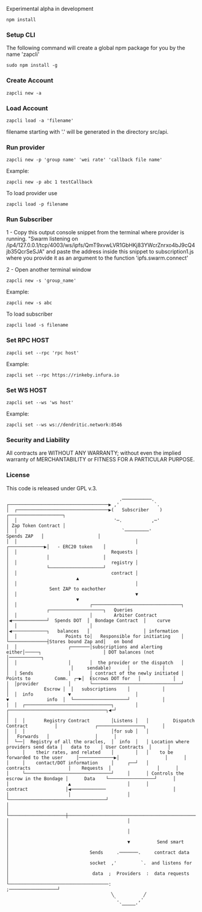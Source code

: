 
Experimental alpha in development


```
npm install
```
### Setup CLI

The following command will create a global npm package for you by the name 'zapcli'
```
sudo npm install -g
```

### Create Account


```
zapcli new -a
```
### Load Account

```
zapcli load -a 'filename'
```
filename starting with '.' will be generated in the directory src/api.
### Run provider


```
zapcli new -p 'group name' 'wei rate' 'callback file name'
```
Example:
```
zapcli new -p abc 1 testCallback
```
To load provider use
```
zapcli load -p filename
```


### Run Subscriber

1 - Copy this output console snippet from the terminal where provider is running.
"Swarm listening on /ip4/127.0.0.1/tcp/4003/ws/ipfs/QmT9xvwLVR1GbHKj83YWcrZnrxo4bJ9cQ4jb35QcrSeSJA"
and paste the address inside this snippet to subscription1.js where you provide it as an argument to the function 'ipfs.swarm.connect'

2 - Open another terminal window


```
zapcli new -s 'group_name'
```
Example:

```
zapcli new -s abc
```
To load subscriber
```
zapcli load -s filename
```

### Set RPC HOST
```
zapcli set --rpc 'rpc host'
```
Example:

```
zapcli set --rpc https://rinkeby.infura.io
```

### Set WS HOST
```
zapcli set --ws 'ws host'
```
Example:
```
zapcli set --ws ws://dendritic.network:8546
```
### Security and Liability

All contracts are WITHOUT ANY WARRANTY; without even the implied warranty of MERCHANTABILITY or FITNESS FOR A PARTICULAR PURPOSE.

### License

This code is released under GPL v.3.
```
                                          .───────────.
┌─────────────────────────────────────▶ ,'             `.
│  ┌──────────────────────────────────▶(   Subscriber    )                                     ┌────────────────────┐
│  │                                    '─.           ,─'                                      │ Zap Token Contract │
│  │                                       `─────────'                            Spends ZAP   │                    │
│  │                                            │                               ┌─────────────▶│   - ERC20 token    │
│  │                                   Requests │                               │              │                    │
│  │                                   registry │                               │              └────────────────────┘
│  │                                   contract │                               │                         ▲
│  │                                            │                               │               Sent ZAP to eachother
│  │                                            ▼                               │                         ▼
│  │                           ┌─────────────────────────────────┐              │              ┌────────────────────┐   Queries
│  │                           │        Arbiter Contract         │◀─────────────┘  Spends DOT  │  Bondage Contract  │    curve
│  │                           │                                 │◀─────────────┐   balances   │                    │ information
│  │                  Points to│   Responsible for initiating    │              └──────────────┤Stores bound Zap and│   on bond
│  │                   ┌───────│subscriptions and alerting either│─────┐                       │ DOT balances (not  │────────────┐
│  │                   │       │  the provider or the dispatch   │     │                       │     sendable)      │            │
│  │ Sends             │       │ contract of the newly initiated │ Points to         Comm.  ┌─▶│  Escrows DOT for   │            │
│  │provider           │       └─────────────────────────────────┘     │             Escrow │  │   subscriptions    │            │
│  │  info             ▼                        │                      ▼              info  │  └────────────────────┘            │
│  │  ┌────────────────────────────────┐        │   ┌────────────────────────────────────┐◀─┘                                    │
│  │  │       Registry Contract        │Listens │   │         Dispatch Contract          │              ┌─────────────────┐      │
│  │  │                                │for sub │   │                                    │   Forwards   │                 │      │
│  └──│  Registry of all the oracles,  │  info  │   │ Location where providers send data │   data to    │ User Contracts  │      │
│     │    their rates, and related    │        │   │    to be forwarded to the user     │─────────────▶│                 │      │
│     │    contact/DOT information     │     ┌──┘   │             contracts              │    Requests  │                 │      │
│     └────────────────────────────────┘     │      │ Controls the escrow in the Bondage │      Data    └─────────────────┘      │
│                      ▲                     │      │              contract              │◀─────────────                         │
│                      │                     │      └────────────────────────────────────┘                                       │
│                      └─────────────────────┼───────────────────────────────────────────────────────────────────────────────────┘
│                                            │                         │
│                                            │                         │
│                                            ▼          Send smart     │
│                              Sends     .───────.     contract data   │
│                              socket  ,'         `.  and listens for  │
│                               data  ;  Providers  :  data requests   │
└─────────────────────────────────────:             ;──────────────────┘
                                       ╲           ╱
                                        `.       ,'
                                          `─────'
```
